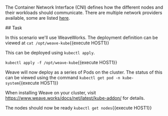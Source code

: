 The Container Network Interface (CNI) defines how the different nodes and their workloads should communicate. There are multiple network providers available, some are listed [here](https://kubernetes.io/docs/admin/addons/).

## Task

In this scenario we'll use WeaveWorks. The deployment definition can be viewed at `cat /opt/weave-kube`{{execute HOST1}}

This can be deployed using `kubectl apply`.

`kubectl apply -f /opt/weave-kube`{{execute HOST1}}

Weave will now deploy as a series of Pods on the cluster. The status of this can be viewed using the command `kubectl get pod -n kube-system`{{execute HOST1}}

When installing Weave on your cluster, visit https://www.weave.works/docs/net/latest/kube-addon/ for details.

The nodes should now be ready
`kubectl get nodes`{{execute HOST1}}
